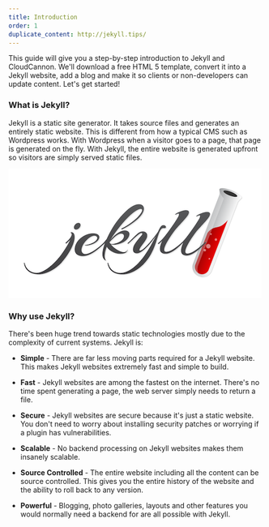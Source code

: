 ```yaml
---
title: Introduction
order: 1
duplicate_content: http://jekyll.tips/
---
```

This guide will give you a step-by-step introduction to Jekyll and CloudCannon. We'll download a free HTML 5 template, convert it into a Jekyll website, add a blog and make it so clients or non-developers can update content. Let's get started!

### What is Jekyll?

Jekyll is a static site generator. It takes source files and generates an entirely static website. This is different from how a typical CMS such as Wordpress works. With Wordpress when a visitor goes to a page, that page is generated on the fly. With Jekyll, the entire website is generated upfront so visitors are simply served static files.

![Jekyll Logo](/img/jekyll-logo.png)

### Why use Jekyll?

There's been huge trend towards static technologies mostly due to the complexity of current systems. Jekyll is:

* **Simple** - There are far less moving parts required for a Jekyll website. This makes Jekyll websites extremely fast and simple to build.

* **Fast** - Jekyll websites are among the fastest on the internet. There's no time spent generating a page, the web server simply needs to return a file.

* **Secure** - Jekyll websites are secure because it's just a static website. You don't need to worry about installing security patches or worrying if a plugin has vulnerabilities.

* **Scalable** - No backend processing on Jekyll websites makes them insanely scalable.

* **Source Controlled** - The entire website including all the content can be source controlled. This gives you the entire history of the website and the ability to roll back to any version.

* **Powerful** - Blogging, photo galleries, layouts and other features you would normally need a backend for are all possible with Jekyll.
